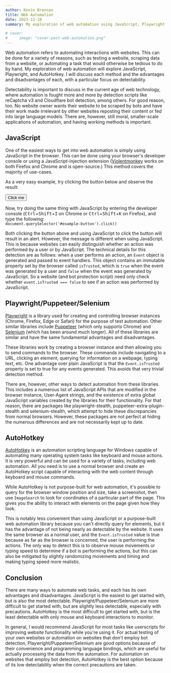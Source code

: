 ```yaml
---
author: Kevin Brennan
title: Web Automation
date: 2023-12-18
summary: My exploration of web automation using JavaScript, Playwright, and AutoHotkey.

# cover:
#     image: "cover-post-web-automation.png"
---
```


Web automation refers to automating interactions with websites. This can be done for a variety of reasons, such as
testing a website, scraping data from a website, or automating a task that would otherwise be tedious to do by hand.
My exploration of web automation will explore JavaScript, Playwright, and AutoHotkey. I will discuss each method
and the advantages and disadvantages of each, with a particular focus on detectability.

Detectability is important to discuss in the current age of web technology, where automation is fought more and
more by detection scripts like reCaptcha v3 and Cloudflare bot detection, among others. For good reason, too. No
website owner wants their website to be scraped by bots and have their work made irrelevant by other websites
reposting their content or fed into large language models. There are, however, still moral, smaller-scale
applications of automation, and having working methods is important.

## JavaScript
One of the easiest ways to get into web automation is simply using JavaScript in the browser. This can be done
using your browser's developer console or using a JavaScript-injection extension
([Violentmonkey](https://github.com/violentmonkey/violentmonkey) works on both Firefox and Chrome and is
open-source.) This method covers the majority of use-cases.

As a very easy example, try clicking the button below and observe the result:

<script>
    function clickExampleButton(event) {
        alert((event.isTrusted) ? "You clicked the button!" : "You used JavaScript to click the button!");
    }
</script>
<button id="example-button" type="button" onclick="clickExampleButton(event)">Click me</button>

Now, try doing the same thing with JavaScript by entering the developer console
(<kbd>Ctrl</kbd>+<kbd>Shift</kbd>+<kbd>I</kbd> on Chrome or <kbd>Ctrl</kbd>+<kbd>Shift</kbd>+<kbd>K</kbd> on
Firefox), and type the following:  
`document.querySelector('#example-button').click()`

Both clicking the button above and using JavaScript to click the button will result in an alert. However, the
message is different when using JavaScript. This is because websites can easily distinguish whether an action was
performed by a user or by JavaScript. The technical details for this detection are as follows: when a user performs
an action, an `Event` object is generated and passed to event handlers. This object contains an
immutable property set by the browser called `isTrusted`, which is `true` when the event was
generated by a user and `false` when the event was generated by JavaScript. So a website (and bot
protection script) need only check whether `event.isTrusted === false` to see if an action was performed
by JavaScript.

## Playwright/Puppeteer/Selenium
[Playwright](https://playwright.dev/) is a library used for creating and controlling browser instances
(Chrome, Firefox, Edge or Safari) for the purpose of test automation. Other similar libraries include
[Puppeteer](https://pptr.dev/) (which only supports Chrome) and
[Selenium](https://www.selenium.dev/) (which has been around much longer). All of these libraries are
similar and have the same fundamental advantages and disadvantages.

These libraries work by creating a browser instance and then allowing you to send commands to the browser. These
commands include navigating to a URL, clicking an element, querying for information on a webpage, typing text, etc.
One advantage over plain JavaScript is that the `Event.isTrusted` property is set to true for any events
generated. This avoids that very trivial detection method.

There are, however, other ways to detect automation from these libraries. This includes a numerous list of
JavaScript APIs that are modified in the browser instance, User-Agent strings, and the existence of extra global
JavaScript variables created by the libraries for their functionality. For that reason, there are packages like
playwright-stealth, puppeteer-extra-plugin-stealth and selenium-stealth, which attempt to hide these discrepancies
from normal browsers. However, these packages are not perfect at hiding the numerous differences and are not
necessarily kept up to date.

## AutoHotkey
[AutoHotkey](https://www.autohotkey.com/) is an automation scripting language for Windows capable of
automating many operating system tasks like keyboard and mouse actions. It is very powerful and can be used for a
variety of tasks, including web automation. All you need is to use a normal browser and create an AutoHotkey script
capable of interacting with the web content through keyboard and mouse commands.

While AutoHotkey is not purpose-built for web automation, it's possible to query for the browser window position
and size, take a screenshot, then use `ImageSearch` to look for coordinates of a particular part of the
page. This gives you the ability to interact with elements on the page given how they look.

This is notably less convenient than using JavaScript or a purpose-built web automation library because you can't
directly query for elements, but it has the advantage of not being nearly as detectable by the website. It uses the
same browser as a normal user, and the `Event.isTrusted` value is true because as far as the browser is
concerned, the user is performing the actions. The only way to detect this is to observe mouse movements or typing
speed to determine if a bot is performing the actions, but this can also be mitigated by slightly randomizing
movements and timing and making typing speed more realistic.

## Conclusion
There are many ways to automate web tasks, and each has its own advantages and disadvantages. JavaScript is the
easiest to get started with, but is also the most detectable. Playwright/Puppeteer/Selenium are more difficult to
get started with, but are slightly less detectable, especially with precautions. AutoHotkey is the most difficult
to get started with, but is the least detectable with only mouse and keyboard interactions to monitor.

In general, I would recommend JavaScript for most tasks like userscripts for improving website functionality while
you're using it. For actual testing of your own websites or automation on websites that don't employ bot detection,
Playwright/Puppeteer/Selenium are good options because of their convenience and programming language bindings,
which are useful for actually processing the data from the automation. For automation on websites that employ bot
detection, AutoHotkey is the best option because of its low detectability when the correct precautions are taken.